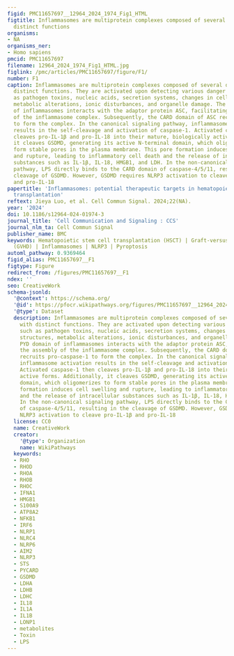 ```yaml
---
figid: PMC11657697__12964_2024_1974_Fig1_HTML
figtitle: Inflammasomes are multiprotein complexes composed of several domains with
  distinct functions
organisms:
- NA
organisms_ner:
- Homo sapiens
pmcid: PMC11657697
filename: 12964_2024_1974_Fig1_HTML.jpg
figlink: /pmc/articles/PMC11657697/figure/F1/
number: F1
caption: Inflammasomes are multiprotein complexes composed of several domains with
  distinct functions. They are activated upon detecting various danger signals, such
  as pathogen toxins, nucleic acids, secretion systems, changes in cellular structures,
  metabolic alterations, ionic disturbances, and organelle damage. The PYD domain
  of inflammasomes interacts with the adaptor protein ASC, facilitating the assembly
  of the inflammasome complex. Subsequently, the CARD domain of ASC recruits pro-caspase-1
  to form the complex. In the canonical signaling pathway, inflammasome activation
  results in the self-cleavage and activation of caspase-1. Activated caspase-1 then
  cleaves pro-IL-1β and pro-IL-18 into their mature, biologically active forms. Additionally,
  it cleaves GSDMD, generating its active N-terminal domain, which oligomerizes to
  form stable pores in the plasma membrane. This pore formation induces cell swelling
  and rupture, leading to inflammatory cell death and the release of intracellular
  substances such as IL-1β, IL-18, HMGB1, and LDH. In the non-canonical signaling
  pathway, LPS directly binds to the CARD domain of caspase-4/5/11, resulting in the
  cleavage of GSDMD. However, GSDMD requires NLRP3 activation to cleave pro-IL-1β
  and pro-IL-18
papertitle: 'Inflammasomes: potential therapeutic targets in hematopoietic stem cell
  transplantation'
reftext: Jieya Luo, et al. Cell Commun Signal. 2024;22(NA).
year: '2024'
doi: 10.1186/s12964-024-01974-3
journal_title: 'Cell Communication and Signaling : CCS'
journal_nlm_ta: Cell Commun Signal
publisher_name: BMC
keywords: Hematopoietic stem cell transplantation (HSCT) | Graft-versus-host disease
  (GVHD) | Inflammasomes | NLRP3 | Pyroptosis
automl_pathway: 0.9369464
figid_alias: PMC11657697__F1
figtype: Figure
redirect_from: /figures/PMC11657697__F1
ndex: ''
seo: CreativeWork
schema-jsonld:
  '@context': https://schema.org/
  '@id': https://pfocr.wikipathways.org/figures/PMC11657697__12964_2024_1974_Fig1_HTML.html
  '@type': Dataset
  description: Inflammasomes are multiprotein complexes composed of several domains
    with distinct functions. They are activated upon detecting various danger signals,
    such as pathogen toxins, nucleic acids, secretion systems, changes in cellular
    structures, metabolic alterations, ionic disturbances, and organelle damage. The
    PYD domain of inflammasomes interacts with the adaptor protein ASC, facilitating
    the assembly of the inflammasome complex. Subsequently, the CARD domain of ASC
    recruits pro-caspase-1 to form the complex. In the canonical signaling pathway,
    inflammasome activation results in the self-cleavage and activation of caspase-1.
    Activated caspase-1 then cleaves pro-IL-1β and pro-IL-18 into their mature, biologically
    active forms. Additionally, it cleaves GSDMD, generating its active N-terminal
    domain, which oligomerizes to form stable pores in the plasma membrane. This pore
    formation induces cell swelling and rupture, leading to inflammatory cell death
    and the release of intracellular substances such as IL-1β, IL-18, HMGB1, and LDH.
    In the non-canonical signaling pathway, LPS directly binds to the CARD domain
    of caspase-4/5/11, resulting in the cleavage of GSDMD. However, GSDMD requires
    NLRP3 activation to cleave pro-IL-1β and pro-IL-18
  license: CC0
  name: CreativeWork
  creator:
    '@type': Organization
    name: WikiPathways
  keywords:
  - RHO
  - RHOD
  - RHOA
  - RHOB
  - RHOC
  - IFNA1
  - HMGB1
  - S100A9
  - ATP8A2
  - NFKB1
  - IRF6
  - NLRP1
  - NLRC4
  - NLRP6
  - AIM2
  - NLRP3
  - STS
  - PYCARD
  - GSDMD
  - LDHA
  - LDHB
  - LDHC
  - IL18
  - IL1A
  - IL1B
  - LONP1
  - metabolites
  - Toxin
  - LPS
---
```

